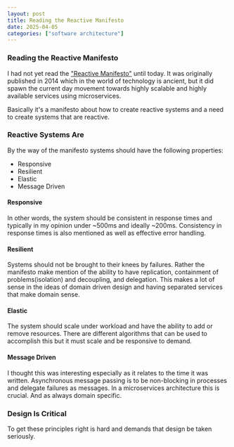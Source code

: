 ```yaml
---
layout: post
title: Reading the Reactive Manifesto
date: 2025-04-05
categories: ["software architecture"]
---
```


### Reading the Reactive Manifesto
I had not yet read the ["Reactive Manifesto"](https://www.reactivemanifesto.org) until today. It was originally published in 2014 which in the world of technology is ancient, but it did spawn the current day movement towards highly scalable and highly available services using microservices. 

Basically it's a manifesto about how to create reactive systems and a need to create systems that are reactive. 

### Reactive Systems Are
By the way of the manifesto systems should have the following properties: 
 * Responsive
 * Resilient
 * Elastic
 * Message Driven

#### Responsive
In other words, the system should be consistent in response times and typically in my opinion under ~500ms and ideally ~200ms. Consistency in response times is also mentioned as well as effective error handling. 

#### Resilient
Systems should not be brought to their knees by failures. Rather the manifesto make mention of the ability to have replication, containment of problems(isolation) and decoupling, and delegation. This makes a lot of sense in the ideas of domain driven design and having separated services that make domain sense. 

#### Elastic 
The system should scale under workload and have the ability to add or remove resources. There are different algorithms that can be used to accomplish this but it must scale and be responsive to demand.

#### Message Driven
I thought this was interesting especially as it relates to the time it was written. Asynchronous message passing is to be non-blocking in processes and delegate failures as messages. In a microservices architecture this is crucial. And as always domain specific. 

### Design Is Critical
To get these principles right is hard and demands that design be taken seriously. 